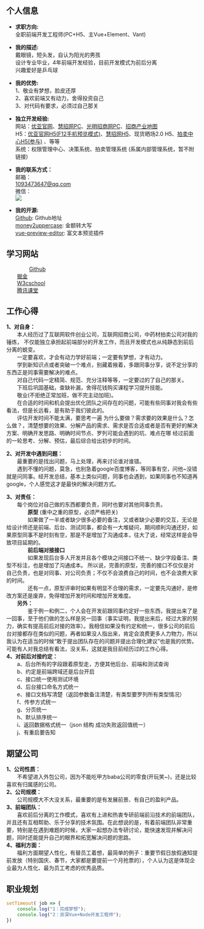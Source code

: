 ## 个人信息

-   **求职方向:**  
	全职前端开发工程师(PC+H5、主Vue+Element、Vant)  

-   **我的描述:**  
	戴眼镜，短头发，自认为阳光的男孩  
	设计专业毕业，4年前端开发经验，目前开发模式为前后分离  
	兴趣爱好是乒乓球   

-   **我的优势:**  
	1、敬业有梦想，脸皮还厚   
    2、喜欢前端又有动力，舍得投资自己   
    3、对代码有要求，必须过自己那关  

-   **独立开发经验:**  
    网站：[优亚官网](http://www.uniasia.com.cn/)、[慧招网PC](http://www.hvzhao.com/)、[光明招商网PC](http://gmcyzs.com/)、[招商产业地图](http://zhongshan.hvzhao.com/)  
	H5：[优亚官网H5(F12手机预览模式)](http://www.uniasia.com.cn/mobile/index)、[慧招网H5](http://m.hvzhao.com/)、现货晒场2.0 H5、[拍卖中心H5(参与)](https://pmwechat.paohe.cn/login) 、等等  
	系统：权限管理中心、决策系统、拍卖管理系统 (系属内部管理系统，暂不附链接)  
	
-   **我的联系方式：**  
    邮箱：  
	[1093473647@qq.com](http://1093473647@qq.com)  
    微信：  
    ![](https://oscimg.oschina.net/oscnet/up-22ec72db78c99f52ea22b13b21a454e86a6.png)  
    
-   **我的开源:**  
	[Github](https://github.com/parchments): Github地址  
    [money2uppercase](https://www.npmjs.com/package/money2uppercase): 金额转大写  
    [vue-preview-editor](https://www.npmjs.com/package/vue-preview-editor): 富文本预览插件 
    
    

## 学习网站
&emsp;&emsp;&emsp;&emsp; [Github](https://github.com)  
&emsp;&emsp;[掘金](https://juejin.im/timeline)  
&emsp;&emsp;[W3cschool](https://www.w3cschool.cn/)  
&emsp;&emsp;[腾讯课堂](https://ke.qq.com/)  


## 工作心得  
**1、对自身：**  
&emsp;&emsp;本人经历过了互联网软件创业公司，互联网招商公司，中药材拍卖公司对我的锤炼，
不仅能独立承担起前端部分的开发工作，而且开发模式也从纯静态到前后分离的蜕变。  
&emsp;&emsp;一定要喜欢，才会有动力学好前端；一定要有梦想，才有动力。  
&emsp;&emsp;学到新知识点或者突破一个难点，别藏着掖着，多跟同事分享，说不定分享的东西正是同事需要解决的难点。  
&emsp;&emsp;对自己代码一定精简、规范、充分注释等等，一定要过的了自己的那关。  
&emsp;&emsp;下班后巩固基础，查缺补漏，舍得花钱购买课程学习提升技能。  
&emsp;&emsp;敬业(不拒绝正常加班，做不完主动加班)。  
&emsp;&emsp;在合适的时间和机会提出优化团队之间存在的问题，可能有些同事对我会有些看法，但是长远看，是有助于我们彼此的。  
&emsp;&emsp;评估开发时间不能太满，要思考一遍 为什么要做？需求要的效果是什么？怎么做？，清楚想要的效果、分解产品的需求、需求是否合适或者是否有更好的解决方案、明确开发思路、明确时间节点、罗列可能会遇到的坑、难点在哪
经过前面的一轮思考、分解、预估，最后综合给出初步的时间。  

**2、对开发中遇到问题：**  
&emsp;&emsp;最重要的是找出问题，马上处理，再来讨论谁对谁错。  
&emsp;&emsp;遇到不懂的问题，莫急，也别急着google百度博客，等同事有空，问他~没错就是问同事。经开发总结，基本上类似问题，同事也会遇到，如果同事也不知道再google，个人感觉这才是最快的解决问题方式。  

**3、对责任：**  
&emsp;&emsp;每个岗位对自己做的东西都要负责，同时也要对其他同事负责。  
&emsp;&emsp;**&emsp;&emsp;原型** (重中之重的原型，必须严格把关)  
&emsp;&emsp;&emsp;&emsp;如果做了一半或者缺少很多必要的备注，又或者缺少必要的交互，无论是给设计师还是前端、后台、测试同事，都会有一大堆疑问，期间顺利沟通还好，如果原型同事不是时刻有空，那是不是增加了沟通成本，往大了说，经常这样是会导致项目延期的。  
&emsp;&emsp;**&emsp;&emsp;前后端对接接口**  
&emsp;&emsp;&emsp;&emsp;如果发现后台多人开发并且各个模块之间接口不统一、缺少字段备注、类型不标注，也是增加了沟通成本。
所以说，完善的原型，完善的接口不仅仅是对自己负责，也是对同事、对公司负责；不仅不会浪费自己的时间，也不会浪费大家的时间。  
&emsp;&emsp;&emsp;&emsp;还有一点，原型评审时如果有明显不合理的需求，一定要先沟通好，是修改方案还是废弃，免得增加开发时间和增加开发难度。  
**&emsp;&emsp;另外：**  
&emsp;&emsp;&emsp;&emsp;鉴于例一和例二，个人会在开发前跟同事约定好一些东西，我提出来了是一回事，至于他们做的怎么样是另一回事（事实证明，我提出来后，经过大家的努力，确实有提高前后对接的效率）。我相信如果没有约定和统一，很多公司的前后台对接都存在类似的问题，再者如果没人指出来，肯定会浪费更多人力物力，所以我认为在适当的时候“敢于提出团队存在的问题并提出合理化建议”也是我的优势。可能有人对我总结有看法，没关系，这就是我目前经历过的工作心得。  
**4、对前后对接约定：**  
&emsp;&emsp;a、后台所有的字段跟着原型走，方便其他后台、前端和测试查询  
&emsp;&emsp;b、约定是前端跨域还是后台开启  
&emsp;&emsp;c、接口统一使用测试环境  
&emsp;&emsp;d、后台接口命名方式统一  
&emsp;&emsp;e、接口文档写清楚（返回参数备注清楚，有类型要罗列所有类型情况）  
&emsp;&emsp;f、传参方式统一  
&emsp;&emsp;g、分页统一  
&emsp;&emsp;h、默认排序统一  
&emsp;&emsp;i、返回数据格式统一（json 结构 成功失败返回值统一）  
&emsp;&emsp;j、有重启要告知  
  
## 期望公司

**1、公司性质：**   
&emsp;&emsp;不希望进入外包公司，因为不能吃甲方baba公司的零食(开玩笑~)，还是比较喜欢有归属感的公司。   
**2、公司规模：**   
&emsp;&emsp;公司规模大不大没关系，最重要的是有发展前景、有自己的盈利产品。  
**3、前端团队：**   
&emsp;&emsp;喜欢前后分离的工作模式，喜欢有上进和热衷专研前端前沿技术的前端团队，并且还有互相帮助、乐于分享的技术氛围。在此想说的是，有着前端团队非常重要，特别是在遇到难题的时候，大家一起想办法专研讨论，能快速发现并解决问题，同时还能提升自己的眼界和拓宽解决问题的思路。  
**4、福利方面：**   
&emsp;&emsp;福利方面期望人性化，有替员工着想，最简单的例子：重要节假日放假通知提前发放（特别国庆、春节，大家都是要提前一个月抢票的），个人认为这是体现企业最为人性化、最为员工考虑的优秀品质。

## 职业规划
```javascript
setTimeout( job => {
    console.log("1：完成梦想");
    console.log("2：资深Vue+Node开发工程师");
})
```